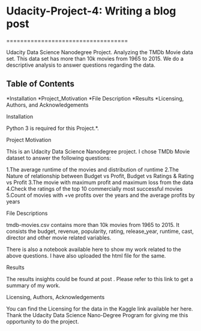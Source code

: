 # Udacity-Project-4: Writing a blog post
===================================

Udacity Data Science Nanodegree Project. Analyzing  the TMDb Movie data set. This data set has more than 10k movies from 1965 to 2015. We do a  descriptive analysis to answer questions regarding the data.

## Table of Contents
*Installation
*Project_Motivation
*File Description
*Results
*Licensing, Authors, and Acknowledgements

Installation 

Python 3 is required for this Project.*.

Project Motivation

This is an Udacity Data Science Nanodegree project. I chose TMDb Movie dataset to answer the following questions:

 1.The average runtime of the movies and distribution of runtime
 2.The Nature of relationship between Budget vs Profit, Budget vs Ratings & Rating vs Profit
 3.The movie with maximum profit and maximum loss from the data
 4.Check the ratings of the top 10 commercially most successful movies
 5.Count of movies with +ve profits over the years and the average profits by years

File Descriptions 

tmdb-movies.csv contains more than 10k movies from 1965 to 2015. It consists the budget, revenue, popularity, rating, release_year, runtime, cast, director and other movie related variables.

There is also a notebook available here to show my work related to the above questions. I have also uploaded the html file for the same.

Results

The results insights could be found at post . Please refer to this link to get a summary of my work.

Licensing, Authors, Acknowledgements

You can find the Licensing for the data in the Kaggle link available her here. Thank the Udacity Data Science Nano-Degree Program for giving me this opportunity to do the project.
